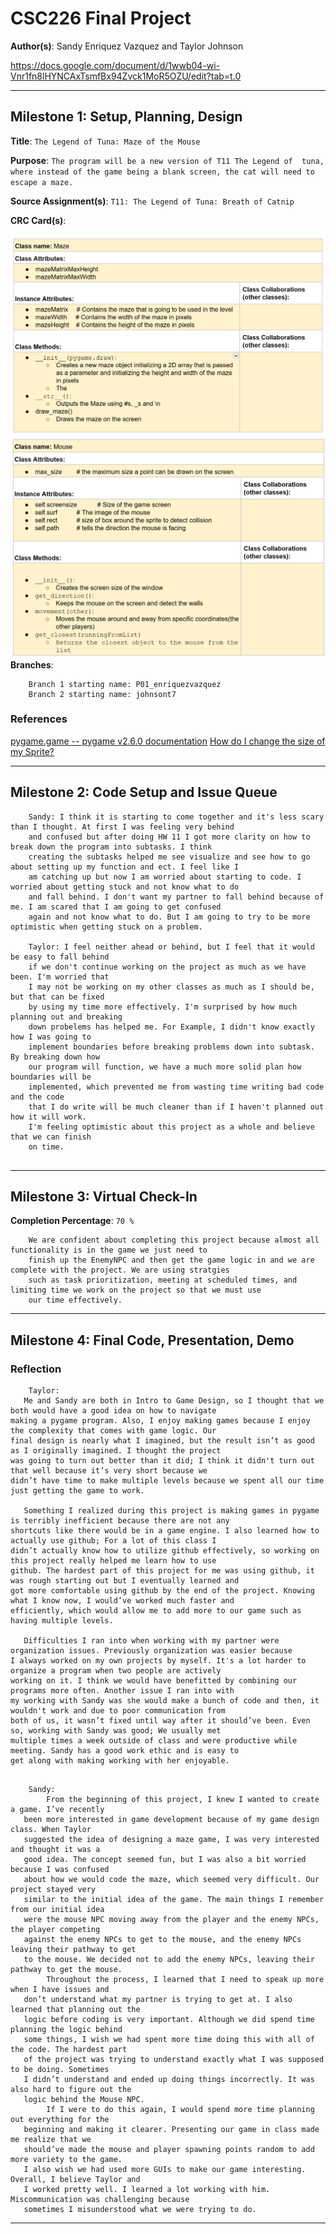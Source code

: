 # CSC226 Final Project



**Author(s)**: Sandy Enriquez Vazquez and Taylor Johnson 

https://docs.google.com/document/d/1wwb04-wi-Vnr1fn8lHYNCAxTsmfBx94Zvck1MoR5OZU/edit?tab=t.0

---

## Milestone 1: Setup, Planning, Design

**Title**: `The Legend of Tuna: Maze of the Mouse `

**Purpose**: `The program will be a new version of T11 The Legend of 
tuna, where instead of the game being a blank screen, the cat will need to escape a maze.`

**Source Assignment(s)**: `T11: The Legend of Tuna: Breath of Catnip`

**CRC Card(s)**:

![Maze CRC](CRC%20Cards/Screenshot%202025-04-01%20185145.png " Maze CRC Card")
![Mouse CRC](CRC%20Cards/Screenshot%202025-04-01%20185339.png " Mouse CRC Card")
**Branches**:   

```
    Branch 1 starting name: P01_enriquezvazquez
    Branch 2 starting name: johnsont7
```

### References 


[pygame.game -- pygame v2.6.0 documentation](https://www.pygame.org/docs/ref/draw.html)
[ How do I change the size of my Sprite?](https://www.codesters.com/preview/778ed656278a4acd99e0619e8b1c3f63/?lang=en)

---

## Milestone 2: Code Setup and Issue Queue



```
    Sandy: I think it is starting to come together and it's less scary than I thought. At first I was feeling very behind
    and confused but after doing HW 11 I got more clarity on how to break down the program into subtasks. I think 
    creating the subtasks helped me see visualize and see how to go about setting up my function and ect. I feel like I 
    am catching up but now I am worried about starting to code. I worried about getting stuck and not know what to do 
    and fall behind. I don't want my partner to fall behind because of me. I am scared that I am going to get confused 
    again and not know what to do. But I am going to try to be more optimistic when getting stuck on a problem. 
    
    Taylor: I feel neither ahead or behind, but I feel that it would be easy to fall behind
    if we don't continue working on the project as much as we have been. I'm worried that
    I may not be working on my other classes as much as I should be, but that can be fixed
    by using my time more effectively. I'm surprised by how much planning out and breaking 
    down probelems has helped me. For Example, I didn't know exactly how I was going to
    implement boundaries before breaking problems down into subtask. By breaking down how
    our program will function, we have a much more solid plan how boundaries will be 
    implemented, which prevented me from wasting time writing bad code and the code
    that I do write will be much cleaner than if I haven't planned out how it will work.
    I'm feeling optimistic about this project as a whole and believe that we can finish
    on time.
    
```

---

## Milestone 3: Virtual Check-In

️**Completion Percentage**: `70 %`

```
    We are confident about completing this project because almost all functionality is in the game we just need to 
    finish up the EnemyNPC and then get the game logic in and we are complete with the project. We are using stratgies
    such as task prioritization, meeting at scheduled times, and limiting time we work on the project so that we must use
    our time effectively. 
```

---

## Milestone 4: Final Code, Presentation, Demo

### Reflection

```
    Taylor: 
   Me and Sandy are both in Intro to Game Design, so I thought that we both would have a good idea on how to navigate 
making a pygame program. Also, I enjoy making games because I enjoy the complexity that comes with game logic. Our 
final design is nearly what I imagined, but the result isn’t as good as I originally imagined. I thought the project 
was going to turn out better than it did; I think it didn't turn out that well because it’s very short because we 
didn’t have time to make multiple levels because we spent all our time just getting the game to work.
    
   Something I realized during this project is making games in pygame is terribly inefficient because there are not any 
shortcuts like there would be in a game engine. I also learned how to actually use github; For a lot of this class I 
didn’t actually know how to utilize github effectively, so working on this project really helped me learn how to use 
github. The hardest part of this project for me was using github, it was rough starting out but I eventually learned and
got more comfortable using github by the end of the project. Knowing what I know now, I would’ve worked much faster and
efficiently, which would allow me to add more to our game such as having multiple levels.
  
   Difficulties I ran into when working with my partner were organization issues. Previously organization was easier because
I always worked on my own projects by myself. It's a lot harder to organize a program when two people are actively 
working on it. I think we would have benefitted by combining our programs more often. Another issue I ran into with 
my working with Sandy was she would make a bunch of code and then, it wouldn't work and due to poor communication from 
both of us, it wasn’t fixed until way after it should’ve been. Even so, working with Sandy was good; We usually met 
multiple times a week outside of class and were productive while meeting. Sandy has a good work ethic and is easy to 
get along with making working with her enjoyable.
```

```

    Sandy:
        From the beginning of this project, I knew I wanted to create a game. I’ve recently 
   been more interested in game development because of my game design class. When Taylor 
   suggested the idea of designing a maze game, I was very interested and thought it was a 
   good idea. The concept seemed fun, but I was also a bit worried because I was confused 
   about how we would code the maze, which seemed very difficult. Our project stayed very 
   similar to the initial idea of the game. The main things I remember from our initial idea 
   were the mouse NPC moving away from the player and the enemy NPCs, the player competing 
   against the enemy NPCs to get to the mouse, and the enemy NPCs leaving their pathway to get 
   to the mouse. We decided not to add the enemy NPCs, leaving their pathway to get the mouse. 
        Throughout the process, I learned that I need to speak up more when I have issues and 
   don’t understand what my partner is trying to get at. I also learned that planning out the 
   logic before coding is very important. Although we did spend time planning the logic behind 
   some things, I wish we had spent more time doing this with all of the code. The hardest part 
   of the project was trying to understand exactly what I was supposed to be doing. Sometimes 
   I didn’t understand and ended up doing things incorrectly. It was also hard to figure out the 
   logic behind the Mouse NPC. 
        If I were to do this again, I would spend more time planning out everything for the 
   beginning and making it clearer. Presenting our game in class made me realize that we 
   should’ve made the mouse and player spawning points random to add more variety to the game. 
   I also wish we had used more GUIs to make our game interesting. Overall, I believe Taylor and 
   I worked pretty well. I learned a lot working with him. Miscommunication was challenging because 
   sometimes I misunderstood what we were trying to do. 

```

---